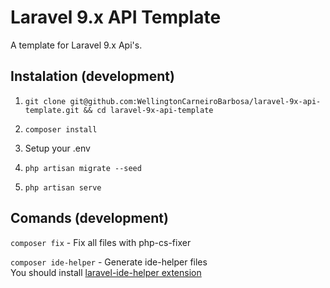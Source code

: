 # Laravel 9.x API Template

A template for Laravel 9.x Api's.

## Instalation (development)

1. `git clone git@github.com:WellingtonCarneiroBarbosa/laravel-9x-api-template.git && cd laravel-9x-api-template`

2. `composer install`

3. Setup your .env

4. `php artisan migrate --seed`

5. `php artisan serve`

## Comands (development)

`composer fix` - Fix all files with php-cs-fixer

`composer ide-helper` - Generate ide-helper files
<br>
You should install [laravel-ide-helper extension](https://marketplace.visualstudio.com/items?itemName=georgykurian.laravel-ide-helper)
